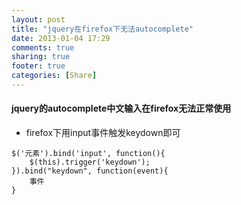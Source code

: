 ```yaml
---
layout: post
title: "jquery在firefox下无法autocomplete"
date: 2013-01-04 17:29
comments: true
sharing: true
footer: true
categories: [Share]
---
```


#### jquery的autocomplete中文输入在firefox无法正常使用

+ firefox下用input事件触发keydown即可

```
$('元素').bind('input', function(){
    $(this).trigger('keydown');
}).bind("keydown", function(event){
    事件
}
```
